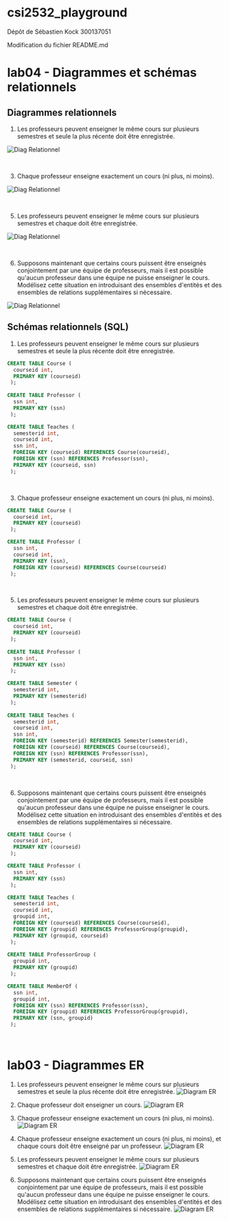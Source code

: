 # csi2532_playground
Dépôt de Sébastien Kock 300137051

Modification du fichier README.md

# lab04 - Diagrammes et schémas relationnels

## Diagrammes relationnels

1. Les professeurs peuvent enseigner le même cours sur plusieurs semestres et seule la plus récente doit être enregistrée.

![Diag Relationnel](https://github.com/skock056/csi2532_playground/blob/lab04/lab04/1.PNG?raw=true)

<br/>

3. Chaque professeur enseigne exactement un cours (ni plus, ni moins).

![Diag Relationnel](https://github.com/skock056/csi2532_playground/blob/lab04/lab04/3.PNG?raw=true)

<br/>

5. Les professeurs peuvent enseigner le même cours sur plusieurs semestres et chaque doit être enregistrée.

![Diag Relationnel](https://github.com/skock056/csi2532_playground/blob/lab04/lab04/5.PNG?raw=true)

<br/>

6. Supposons maintenant que certains cours puissent être enseignés conjointement par une équipe de professeurs, mais il est possible qu'aucun professeur dans une équipe ne puisse enseigner le cours. Modélisez cette situation en introduisant des ensembles d'entités et des ensembles de relations supplémentaires si nécessaire.

![Diag Relationnel](https://github.com/skock056/csi2532_playground/blob/lab04/lab04/6.PNG?raw=true)

## Schémas relationnels (SQL)

1. Les professeurs peuvent enseigner le même cours sur plusieurs semestres et seule la plus récente doit être enregistrée.

```sql
CREATE TABLE Course (
  courseid int,
  PRIMARY KEY (courseid)
 );
 
CREATE TABLE Professor (
  ssn int,
  PRIMARY KEY (ssn)
 );

CREATE TABLE Teaches (
  semesterid int,
  courseid int,
  ssn int,
  FOREIGN KEY (courseid) REFERENCES Course(courseid),
  FOREIGN KEY (ssn) REFERENCES Professor(ssn),
  PRIMARY KEY (courseid, ssn)
 );
```

<br/>

3. Chaque professeur enseigne exactement un cours (ni plus, ni moins).

```sql
CREATE TABLE Course (
  courseid int,
  PRIMARY KEY (courseid)
 );

CREATE TABLE Professor (
  ssn int,
  courseid int,
  PRIMARY KEY (ssn),
  FOREIGN KEY (courseid) REFERENCES Course(courseid)
 );
```

<br/>

5. Les professeurs peuvent enseigner le même cours sur plusieurs semestres et chaque doit être enregistrée.

```sql
CREATE TABLE Course (
  courseid int,
  PRIMARY KEY (courseid)
 );
 
CREATE TABLE Professor (
  ssn int,
  PRIMARY KEY (ssn)
 );

CREATE TABLE Semester (
  semesterid int,
  PRIMARY KEY (semesterid)
 );
 
CREATE TABLE Teaches (
  semesterid int,
  courseid int,
  ssn int,
  FOREIGN KEY (semesterid) REFERENCES Semester(semesterid),
  FOREIGN KEY (courseid) REFERENCES Course(courseid),
  FOREIGN KEY (ssn) REFERENCES Professor(ssn),
  PRIMARY KEY (semesterid, courseid, ssn)
 );
```

<br/>

6. Supposons maintenant que certains cours puissent être enseignés conjointement par une équipe de professeurs, mais il est possible qu'aucun professeur dans une équipe ne puisse enseigner le cours. Modélisez cette situation en introduisant des ensembles d'entités et des ensembles de relations supplémentaires si nécessaire.

```sql
CREATE TABLE Course (
  courseid int,
  PRIMARY KEY (courseid)
 );

CREATE TABLE Professor (
  ssn int,
  PRIMARY KEY (ssn)
 );

CREATE TABLE Teaches (
  semesterid int,
  courseid int,
  groupid int,
  FOREIGN KEY (courseid) REFERENCES Course(courseid),
  FOREIGN KEY (groupid) REFERENCES ProfessorGroup(groupid),
  PRIMARY KEY (groupid, courseid)
 );
 
CREATE TABLE ProfessorGroup (
  groupid int,
  PRIMARY KEY (groupid)
 );

CREATE TABLE MemberOf (
  ssn int,
  groupid int,
  FOREIGN KEY (ssn) REFERENCES Professor(ssn),
  FOREIGN KEY (groupid) REFERENCES ProfessorGroup(groupid),
  PRIMARY KEY (ssn, groupid)
 );
```
<br/>

# lab03 - Diagrammes ER

1. Les professeurs peuvent enseigner le même cours sur plusieurs semestres et seule la plus récente doit être enregistrée.
![Diagram ER](https://github.com/skock056/csi2532_playground/blob/lab03/lab03/1.PNG?raw=true)

2. Chaque professeur doit enseigner un cours.
![Diagram ER](https://github.com/skock056/csi2532_playground/blob/lab03/lab03/2.PNG?raw=true)

3. Chaque professeur enseigne exactement un cours (ni plus, ni moins).
![Diagram ER](https://github.com/skock056/csi2532_playground/blob/lab03/lab03/3.PNG?raw=true)

4. Chaque professeur enseigne exactement un cours (ni plus, ni moins), et chaque cours doit être enseigné par un professeur.
![Diagram ER](https://github.com/skock056/csi2532_playground/blob/lab03/lab03/4.PNG?raw=true)

5. Les professeurs peuvent enseigner le même cours sur plusieurs semestres et chaque doit être enregistrée.
![Diagram ER](https://github.com/skock056/csi2532_playground/blob/lab03/lab03/5.PNG?raw=true)

6. Supposons maintenant que certains cours puissent être enseignés conjointement par une équipe de professeurs, mais il est possible qu'aucun professeur dans une équipe ne puisse enseigner le cours. Modélisez cette situation en introduisant des ensembles d'entités et des ensembles de relations supplémentaires si nécessaire.
![Diagram ER](https://github.com/skock056/csi2532_playground/blob/lab03/lab03/6.PNG?raw=true)


